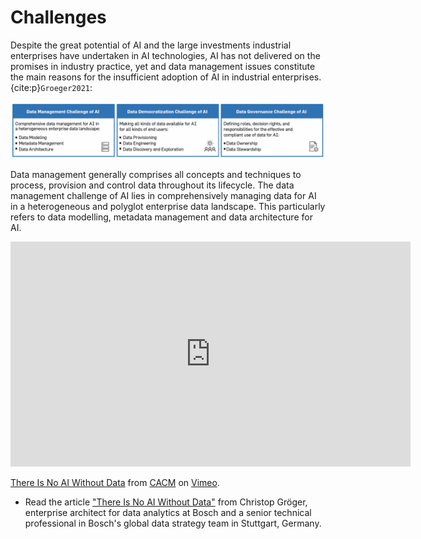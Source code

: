 # Challenges

Despite the great potential of AI and the large investments industrial enterprises have undertaken in AI technologies, AI has not delivered on the promises in industry practice, yet and data management issues constitute the main reasons for the insufficient adoption of AI in industrial enterprises. {cite:p}`Groeger2021`:

![](../_static/img/data_challanges.png)

Data management generally comprises all concepts and techniques
to process, provision and control data throughout its lifecycle.
The data management challenge of AI lies in comprehensively managing data for AI in a heterogeneous and polyglot enterprise data
landscape. This particularly refers to data modelling, metadata management and data
architecture for AI.

<iframe src="https://player.vimeo.com/video/611015083?h=d71775bda8" width="640" height="360" frameborder="0" allow="autoplay; fullscreen; picture-in-picture" allowfullscreen></iframe>
<p><a href="https://vimeo.com/611015083">There Is No AI Without Data</a> from <a href="https://vimeo.com/user4730653">CACM</a> on <a href="https://vimeo.com">Vimeo</a>.</p>

- Read the article ["There Is No AI Without Data"](https://cacm.acm.org/magazines/2021/11/256400-there-is-no-ai-without-data/fulltext) from Christop Gröger,  enterprise architect for data analytics at Bosch and a senior technical professional in Bosch's global data strategy team in Stuttgart, Germany.